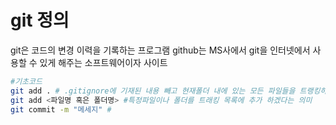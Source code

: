 # git 정의

git은 코드의 변경 이력을 기록하는 프로그램
github는 MS사에서 git을 인터넷에서 사용할 수 있게 해주는 소프트웨어이자 사이트

```bash
#기초코드
git add . # .gitignore에 기재된 내용 빼고 현재폴더 내에 있는 모든 파일들을 트랭킹하겠다는 의미
git add <파일명 혹은 폴더명> #특정파일이나 폴더를 트래킹 목록에 추가 하겠다는 의미
git commit -m "메세지" #
```
